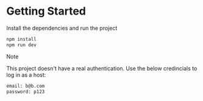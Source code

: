 # Getting Started

Install the dependencies and run the project

```bash
npm install
npm run dev
```

> [!NOTE]  
> This project doesn't have a real authentication.
> Use the below credincials to log in as a host:

 ```bash
email: b@b.com
password: p123
```
